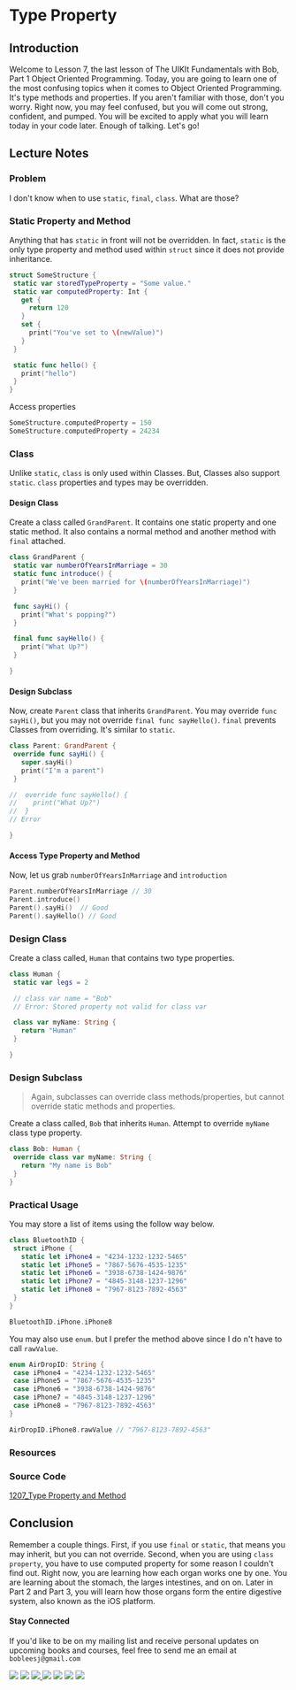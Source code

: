 # Type Property

## Introduction
Welcome to Lesson 7, the last lesson of The UIKIt Fundamentals with Bob, Part 1 Object Oriented Programming. Today, you are going to learn one of the most confusing topics when it comes to Object Oriented Programming. It's type methods and properties. If you aren't familiar with those, don't you worry. Right now, you may feel confused, but you will come out strong, confident, and pumped. You will be excited to apply what you will learn today in your code later. Enough of talking. Let's go!

## Lecture Notes
### Problem
I don't know when to use `static`, `final`, `class`. What are those?

### Static Property and Method
Anything that has `static` in front will not be overridden. In fact, `static` is the only type property and method used within `struct` since it does not provide inheritance.

```swift
struct SomeStructure {
 static var storedTypeProperty = "Some value."
 static var computedProperty: Int {
   get {
     return 120
   }
   set {
     print("You've set to \(newValue)")
   }
 }

 static func hello() {
   print("hello")
 }
}
```

Access properties
```swift
SomeStructure.computedProperty = 150
SomeStructure.computedProperty = 24234
```

### Class
Unlike `static`, `class` is only used within Classes. But, Classes also support `static`. `class` properties and types may be overridden.

#### Design Class
Create a class called `GrandParent`. It contains one static property and one static method. It also contains a normal method and another method with `final` attached.

```swift
class GrandParent {
 static var numberOfYearsInMarriage = 30
 static func introduce() {
   print("We've been married for \(numberOfYearsInMarriage)")
 }

 func sayHi() {
   print("What's popping?")
 }

 final func sayHello() {
   print("What Up?")
 }

}
```

#### Design Subclass
Now, create `Parent` class that inherits `GrandParent`.  You may override `func sayHi()`, but you may not override `final func sayHello()`. `final` prevents Classes from overriding. It's similar to `static`.

```swift
class Parent: GrandParent {
 override func sayHi() {
   super.sayHi()
   print("I'm a parent")
 }

//  override func sayHello() {
//    print("What Up?")
//  }
// Error

}

```

#### Access Type Property and Method
Now, let us grab `numberOfYearsInMarriage` and `introduction`

```swift
Parent.numberOfYearsInMarriage // 30
Parent.introduce()
Parent().sayHi()  // Good
Parent().sayHello() // Good
```

### Design Class
Create a class called, `Human` that contains two type properties.

```swift
class Human {
 static var legs = 2

 // class var name = "Bob"
 // Error: Stored property not valid for class var

 class var myName: String {
   return "Human"
 }

}
```
### Design Subclass
> Again, subclasses can override class methods/properties, but cannot override static methods and properties.

Create a class called, `Bob` that inherits `Human`. Attempt to override `myName` class type property.

```swift
class Bob: Human {
 override class var myName: String {
   return "My name is Bob"
 }
}
```


### Practical Usage
You may store a list of items using the follow way below.

```swift
class BluetoothID {
 struct iPhone {
   static let iPhone4 = "4234-1232-1232-5465"
   static let iPhone5 = "7867-5676-4535-1235"
   static let iPhone6 = "3938-6738-1424-9876"
   static let iPhone7 = "4845-3148-1237-1296"
   static let iPhone8 = "7967-8123-7892-4563"
 }
}
```
```swift
BluetoothID.iPhone.iPhone8
```

You may also use `enum`. but I prefer the method above since I do n't have to call `rawValue`.

```swift
enum AirDropID: String {
 case iPhone4 = "4234-1232-1232-5465"
 case iPhone5 = "7867-5676-4535-1235"
 case iPhone6 = "3938-6738-1424-9876"
 case iPhone7 = "4845-3148-1237-1296"
 case iPhone8 = "7967-8123-7892-4563"
}

AirDropID.iPhone8.rawValue // "7967-8123-7892-4563"
```

### Resources
### Source Code
[1207_Type Property and Method](https://www.dropbox.com/sh/s3h4zvem064kldq/AADq_PTq0ZfDgjlQiSIT_6Pua?dl=0)


## Conclusion
Remember a couple things. First, if you use `final` or `static`, that means you may inherit, but you can not override. Second, when you are using `class property`, you have to use computed property for some reason I couldn't find out. Right now, you are learning how each organ works one by one. You are learning about the stomach, the larges intestines, and on on. Later in Part 2 and Part 3, you will learn how those organs form the entire digestive system, also known as the iOS platform.


#### Stay Connected
If you'd like to be on my mailing list and receive personal updates on upcoming books and courses, feel free to send me an email at `bobleesj@gmail.com`
<p>
<a href="http://bobthedeveloper.io"><img src="https://img.shields.io/badge/Personal-Website-333333.svg"></a>
<a href="https://facebook.com/bobthedeveloper"><img src="https://img.shields.io/badge/Facebook-Like-3B5998.svg"></a> <a href="https://youtube.com/bobthedeveloper"><img src="https://img.shields.io/badge/YouTube-Subscribe-CE1312.svg"</a> <a href="https://twitter.com/bobleesj"><img src="https://img.shields.io/badge/Twitter-Follow-55ACEE.svg"></a> <a href="https://instagram.com/bobthedev
"><img src="https://img.shields.io/badge/Instagram-Follow-BB2F92.svg"></a> <a href="https://linkedin.com/in/bobleesj"><img src= "https://img.shields.io/badge/LinkedIn-Connect-0077B5.svg"></a>
<a href="https://medium.com/@bobleesj"><img src="https://img.shields.io/badge/Medium-Read-00AB6C.svg"/></a>
</p>
